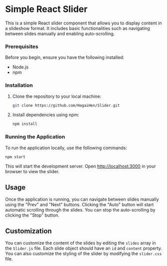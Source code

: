 # Simple React Slider

This is a simple React slider component that allows you to display content in a slideshow format. It includes basic functionalities such as navigating between slides manually and enabling auto-scrolling.

### Prerequisites

Before you begin, ensure you have the following installed:

- Node.js
- npm

### Installation

1. Clone the repository to your local machine:

   ```bash
   git clone https://github.com/HagaiHen/Slider.git
   ```

2. Install dependencies using npm:

   ```bash
   npm install
   ```

### Running the Application

To run the application locally, use the following commands:

```bash
npm start
```

This will start the development server. Open [http://localhost:3000](http://localhost:3000) in your browser to view the slider.

## Usage

Once the application is running, you can navigate between slides manually using the "Prev" and "Next" buttons. Clicking the "Auto" button will start automatic scrolling through the slides. You can stop the auto-scrolling by clicking the "Stop" button.

## Customization

You can customize the content of the slides by editing the `slides` array in the `Slider.js` file. Each slide object should have an `id` and `content` property. You can also customize the styling of the slider by modifying the `slider.css` file.